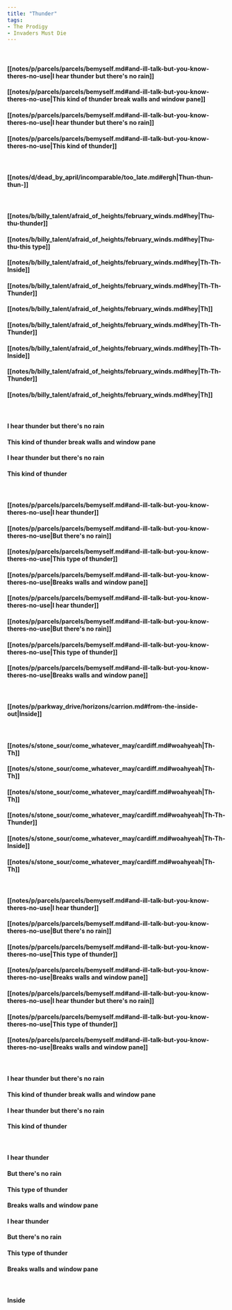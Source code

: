 ```yaml
---
title: "Thunder"
tags:
- The Prodigy
- Invaders Must Die
---
```

&nbsp;
#### [[notes/p/parcels/parcels/bemyself.md#and-ill-talk-but-you-know-theres-no-use|I hear thunder but there's no rain]]
#### [[notes/p/parcels/parcels/bemyself.md#and-ill-talk-but-you-know-theres-no-use|This kind of thunder break walls and window pane]]
#### [[notes/p/parcels/parcels/bemyself.md#and-ill-talk-but-you-know-theres-no-use|I hear thunder but there's no rain]]
#### [[notes/p/parcels/parcels/bemyself.md#and-ill-talk-but-you-know-theres-no-use|This kind of thunder]]
&nbsp;
#### [[notes/d/dead_by_april/incomparable/too_late.md#ergh|Thun-thun-thun-]]
&nbsp;
#### [[notes/b/billy_talent/afraid_of_heights/february_winds.md#hey|Thu-thu-thunder]]
#### [[notes/b/billy_talent/afraid_of_heights/february_winds.md#hey|Thu-thu-this type]]
#### [[notes/b/billy_talent/afraid_of_heights/february_winds.md#hey|Th-Th-Inside]]
#### [[notes/b/billy_talent/afraid_of_heights/february_winds.md#hey|Th-Th-Thunder]]
#### [[notes/b/billy_talent/afraid_of_heights/february_winds.md#hey|Th]]
#### [[notes/b/billy_talent/afraid_of_heights/february_winds.md#hey|Th-Th-Thunder]]
#### [[notes/b/billy_talent/afraid_of_heights/february_winds.md#hey|Th-Th-Inside]]
#### [[notes/b/billy_talent/afraid_of_heights/february_winds.md#hey|Th-Th-Thunder]]
#### [[notes/b/billy_talent/afraid_of_heights/february_winds.md#hey|Th]]
&nbsp;
#### I hear thunder but there's no rain
#### This kind of thunder break walls and window pane
#### I hear thunder but there's no rain
#### This kind of thunder
&nbsp;
#### [[notes/p/parcels/parcels/bemyself.md#and-ill-talk-but-you-know-theres-no-use|I hear thunder]]
#### [[notes/p/parcels/parcels/bemyself.md#and-ill-talk-but-you-know-theres-no-use|But there's no rain]]
#### [[notes/p/parcels/parcels/bemyself.md#and-ill-talk-but-you-know-theres-no-use|This type of thunder]]
#### [[notes/p/parcels/parcels/bemyself.md#and-ill-talk-but-you-know-theres-no-use|Breaks walls and window pane]]
#### [[notes/p/parcels/parcels/bemyself.md#and-ill-talk-but-you-know-theres-no-use|I hear thunder]]
#### [[notes/p/parcels/parcels/bemyself.md#and-ill-talk-but-you-know-theres-no-use|But there's no rain]]
#### [[notes/p/parcels/parcels/bemyself.md#and-ill-talk-but-you-know-theres-no-use|This type of thunder]]
#### [[notes/p/parcels/parcels/bemyself.md#and-ill-talk-but-you-know-theres-no-use|Breaks walls and window pane]]
&nbsp;
#### [[notes/p/parkway_drive/horizons/carrion.md#from-the-inside-out|Inside]]
&nbsp;
#### [[notes/s/stone_sour/come_whatever_may/cardiff.md#woahyeah|Th-Th]]
#### [[notes/s/stone_sour/come_whatever_may/cardiff.md#woahyeah|Th-Th]]
#### [[notes/s/stone_sour/come_whatever_may/cardiff.md#woahyeah|Th-Th]]
#### [[notes/s/stone_sour/come_whatever_may/cardiff.md#woahyeah|Th-Th-Thunder]]
#### [[notes/s/stone_sour/come_whatever_may/cardiff.md#woahyeah|Th-Th-Inside]]
#### [[notes/s/stone_sour/come_whatever_may/cardiff.md#woahyeah|Th-Th]]
&nbsp;
#### [[notes/p/parcels/parcels/bemyself.md#and-ill-talk-but-you-know-theres-no-use|I hear thunder]]
#### [[notes/p/parcels/parcels/bemyself.md#and-ill-talk-but-you-know-theres-no-use|But there's no rain]]
#### [[notes/p/parcels/parcels/bemyself.md#and-ill-talk-but-you-know-theres-no-use|This type of thunder]]
#### [[notes/p/parcels/parcels/bemyself.md#and-ill-talk-but-you-know-theres-no-use|Breaks walls and window pane]]
#### [[notes/p/parcels/parcels/bemyself.md#and-ill-talk-but-you-know-theres-no-use|I hear thunder but there's no rain]]
#### [[notes/p/parcels/parcels/bemyself.md#and-ill-talk-but-you-know-theres-no-use|This type of thunder]]
#### [[notes/p/parcels/parcels/bemyself.md#and-ill-talk-but-you-know-theres-no-use|Breaks walls and window pane]]
&nbsp;
#### I hear thunder but there's no rain
#### This kind of thunder break walls and window pane
#### I hear thunder but there's no rain
#### This kind of thunder
&nbsp;
#### I hear thunder
#### But there's no rain
#### This type of thunder
#### Breaks walls and window pane
#### I hear thunder
#### But there's no rain
#### This type of thunder
#### Breaks walls and window pane
&nbsp;
#### Inside
